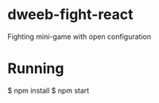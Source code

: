 # dweeb-fight-react

 Fighting mini-game with open configuration

# Running

 $ npm install
 $ npm start

